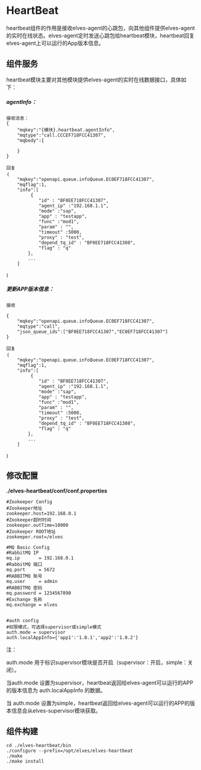 # HeartBeat

heartbeat组件的作用是接收elves-agent的心跳包，向其他组件提供elves-agent的实时在线状态。elves-agent定时发送心跳包给heartbeat模块，heartbeat回复elves-agent上可以运行的App版本信息。

## 组件服务

heartbeat模块主要对其他模块提供elves-agent的实时在线数据接口，具体如下：

##### agentInfo：

```
接收消息：
{
    "mqkey":"{模块}.heartbeat.agentInfo",
    "mqtype":"call.CCCEF718FCC41307",
    "mqbody":{
        
    }
}

回复
｛
    "mqkey":"openapi.queue.infoQueue.EC0EF718FCC41307",
    "mqflag":1,
    "info":[
         {
            "id" : "BF0EE718FCC41307",
            "agent_ip" :"192.168.1.1",
            "mode" :"sap",
            "app" : "testapp",
            "func" :"mod1",
            "param" : "",
            "timeout" :5000,
            "proxy" : "test",
            "depend_tq_id" : "BF0EE718FCC41308",
            "flag" : "q"
        },
        ...
    ]

｝
```

##### 更新APP版本信息：

```
接收

{
    "mqkey":"openapi.queue.infoQueue.EC0EF718FCC41307",
    "mqtype":"call",
    "json_queue_ids":["BF0EE718FCC41307","EC0EF718FCC41307"]
}

回复
｛
    "mqkey":"openapi.queue.infoQueue.EC0EF718FCC41307",
    "mqflag":1,
    "info":[
         {
            "id" : "BF0EE718FCC41307",
            "agent_ip" :"192.168.1.1",
            "mode" :"sap",
            "app" : "testapp",
            "func" :"mod1",
            "param" : "",
            "timeout" :5000,
            "proxy" : "test",
            "depend_tq_id" : "BF0EE718FCC41308",
            "flag" : "q"
        },
        ...
    ]

｝
```

## 修改配置

**./elves-heartbeat/conf/conf.properties**

```
#Zookeeper Config
#Zookeeper地址
zookeeper.host=192.168.0.1
#Zookeeper超时时间
zookeeper.outTime=10000
#Zookeeper ROOT地址        
zookeeper.root=/elves  

#MQ Basic Config
#RabbitMQ IP
mq.ip       = 192.168.0.1
#RabbitMQ 端口
mq.port     = 5672
#RABBITMQ 账号
mq.user     = admin
#RABBITMQ 密码
mq.password = 1234567890
#Exchange 名称        
mq.exchange = elves


#auth config
#权限模式，可选择supervisor或simple模式
auth.mode = supervisor
auth.localAppInfo={'app1':'1.0.1','app2':'1.0.2'}
```

注：

auth.mode 用于标识supervisor模块是否开启（supervisor：开启，simple：关闭）。

当auth.mode 设置为supervisor，heartbeat返回给elves-agent可以运行的APP的版本信息为 auth.localAppInfo 的数据。

当 auth.mode 设置为simple，heartbeat返回给elves-agent可以运行的APP的版本信息会从elves-supervisor模块获取。

## 组件构建

```
cd ./elves-heartbeat/bin
./configure --prefix=/opt/elves/elves-heartbeat
./make
./make install
```



